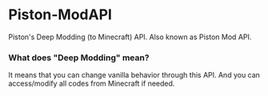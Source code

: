 # Piston-ModAPI
Piston's Deep Modding (to Minecraft) API. Also known as Piston Mod API.
### What does "Deep Modding" mean?
It means that you can change vanilla behavior through this API. And you can access/modify all codes from Minecraft if needed.
